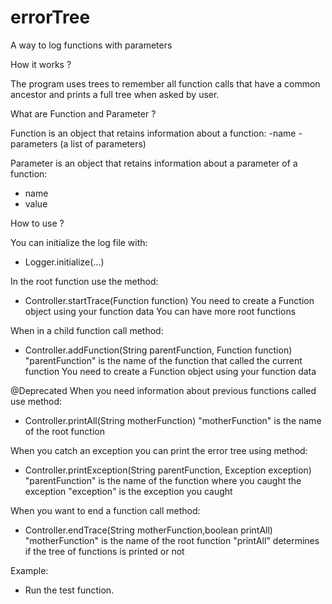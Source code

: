 # errorTree
A way to log functions with parameters

How it works ?

The program uses trees to remember all function calls that have a common ancestor and prints a full tree when asked by user.

What are Function and Parameter ?

Function is an object that retains information about a function:
-name
-parameters (a list of parameters)

Parameter is an object that retains information about a parameter of a function:
- name
- value

How to use ?

You can initialize the log file with:
- Logger.initialize(...)

In the root function use the method:
- Controller.startTrace(Function function)
You need to create a Function object using your function data
You can have more root functions

When in a child function call method:
- Controller.addFunction(String parentFunction, Function function)
"parentFunction" is the name of the function that called the current function
You need to create a Function object using your function data

@Deprecated
When you need information about previous functions called use method:
- Controller.printAll(String motherFunction)
"motherFunction" is the name of the root function

When you catch an exception you can print the error tree using method:
- Controller.printException(String parentFunction, Exception exception)
"parentFunction" is the name of the function where you caught the exception
"exception" is the exception you caught

When you want to end a function call method:
- Controller.endTrace(String motherFunction,boolean printAll)
"motherFunction" is the name of the root function
"printAll" determines if the tree of functions is printed or not

Example:
- Run the test function.
